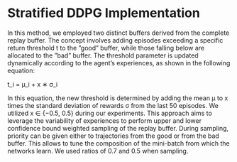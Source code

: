 # Stratified DDPG Implementation

In this method, we employed two distinct buffers derived from
the complete replay buffer. The concept involves adding episodes exceeding
a specific return threshold t to the ”good” buffer, while those falling below
are allocated to the ”bad” buffer. The threshold parameter is updated
dynamically according to the agent’s experiences, as shown in the following
equation:

t_i = μ_i + x ∗ σ_i

In this equation, the new threshold is determined by adding the mean
μ to x times the standard deviation of rewards σ from the last 50
episodes. We utilized x ∈ {−0.5, 0.5} during our experiments. This approach
aims to leverage the variability of experiences to perform upper and lower
confidence bound weighted sampling of the replay buffer. During sampling,
priority can be given either to trajectories from the good or from the bad
buffer. This allows to tune the composition of the mini-batch from which
the networks learn. We used ratios of 0.7 and 0.5 when sampling.
